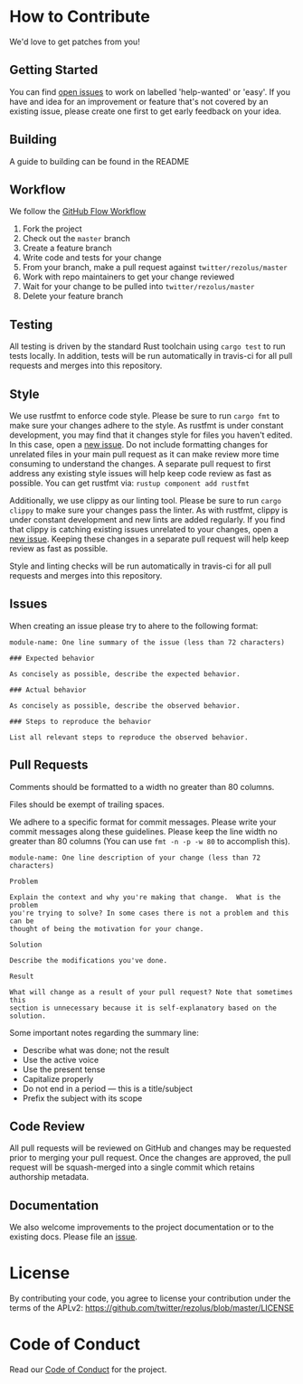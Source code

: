 # How to Contribute

We'd love to get patches from you!

## Getting Started

You can find [open issues](https://github.com/twitter/rezolus/issues) to work
on labelled 'help-wanted' or 'easy'. If you have and idea for an improvement or
feature that's not covered by an existing issue, please create one first to get
early feedback on your idea.

## Building

A guide to building can be found in the README

## Workflow

We follow the [GitHub Flow Workflow](https://guides.github.com/introduction/flow/)

1.  Fork the project 
1.  Check out the `master` branch 
1.  Create a feature branch
1.  Write code and tests for your change 
1.  From your branch, make a pull request against `twitter/rezolus/master` 
1.  Work with repo maintainers to get your change reviewed 
1.  Wait for your change to be pulled into `twitter/rezolus/master`
1.  Delete your feature branch

## Testing

All testing is driven by the standard Rust toolchain using `cargo test` to run
tests locally. In addition, tests will be run automatically in travis-ci for all
pull requests and merges into this repository.

## Style

We use rustfmt to enforce code style. Please be sure to run `cargo fmt` to make
sure your changes adhere to the style. As rustfmt is under constant development,
you may find that it changes style for files you haven't edited. In this case,
open a [new issue](https://github.com/twitter/rezolus/issues/new). Do not
include formatting changes for unrelated files in your main pull request as it
can make review more time consuming to understand the changes. A separate pull
request to first address any existing style issues will help keep code review
as fast as possible. You can get rustfmt via: `rustup component add rustfmt`

Additionally, we use clippy as our linting tool. Please be sure to run
`cargo clippy` to make sure your changes pass the linter. As with rustfmt,
clippy is under constant development and new lints are added regularly. If you
find that clippy is catching existing issues unrelated to your changes, open a 
[new issue](https://github.com/twitter/rezolus/issues/new). Keeping these
changes in a separate pull request will help keep review as fast as possible.

Style and linting checks will be run automatically in travis-ci for all pull
requests and merges into this repository. 

## Issues

When creating an issue please try to ahere to the following format:

    module-name: One line summary of the issue (less than 72 characters)

    ### Expected behavior

    As concisely as possible, describe the expected behavior.

    ### Actual behavior

    As concisely as possible, describe the observed behavior.

    ### Steps to reproduce the behavior

    List all relevant steps to reproduce the observed behavior.

## Pull Requests

Comments should be formatted to a width no greater than 80 columns.

Files should be exempt of trailing spaces.

We adhere to a specific format for commit messages. Please write your commit
messages along these guidelines. Please keep the line width no greater than 80
columns (You can use `fmt -n -p -w 80` to accomplish this).

    module-name: One line description of your change (less than 72 characters)

    Problem

    Explain the context and why you're making that change.  What is the problem
    you're trying to solve? In some cases there is not a problem and this can be
    thought of being the motivation for your change.

    Solution

    Describe the modifications you've done.

    Result

    What will change as a result of your pull request? Note that sometimes this
    section is unnecessary because it is self-explanatory based on the solution.

Some important notes regarding the summary line:

* Describe what was done; not the result 
* Use the active voice 
* Use the present tense 
* Capitalize properly 
* Do not end in a period — this is a title/subject 
* Prefix the subject with its scope

## Code Review

All pull requests will be reviewed on GitHub and changes may be requested prior
to merging your pull request. Once the changes are approved, the pull request
will be squash-merged into a single commit which retains authorship metadata.

## Documentation

We also welcome improvements to the project documentation or to the existing
docs. Please file an [issue](https://github.com/twitter/rezolus/issues).

# License 

By contributing your code, you agree to license your contribution under the 
terms of the APLv2: https://github.com/twitter/rezolus/blob/master/LICENSE

# Code of Conduct

Read our [Code of Conduct](CODE_OF_CONDUCT.md) for the project.
